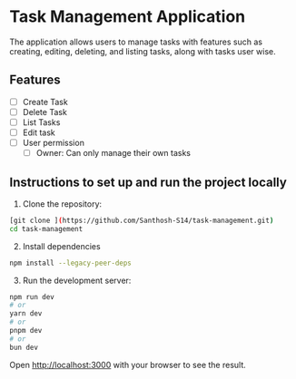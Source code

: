 # Task Management Application

The application allows users to manage tasks with features such as creating, editing, deleting, and listing tasks, along with tasks user wise. 

## Features
- [ ] Create Task
- [ ] Delete Task
- [ ] List Tasks
- [ ] Edit task
- [ ] User permission
  - [ ] Owner: Can only manage their own tasks

## Instructions to set up and run the project locally

1. Clone the repository: 
```bash
[git clone ](https://github.com/Santhosh-S14/task-management.git)
cd task-management
```
2. Install dependencies
```bash
npm install --legacy-peer-deps
```
3. Run the development server:

```bash
npm run dev
# or
yarn dev
# or
pnpm dev
# or
bun dev
```

Open [http://localhost:3000](http://localhost:3000) with your browser to see the result.
